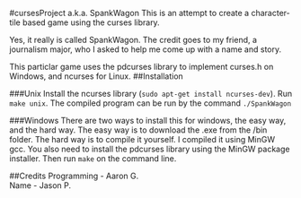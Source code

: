 #cursesProject a.k.a. SpankWagon
This is an attempt to create a character-tile based game using the curses library.

Yes, it really is called SpankWagon. The credit goes to my friend, a journalism major, who I asked to help me come up with a name and story.

This particlar game uses the pdcurses library to implement curses.h on Windows, and ncurses for Linux.
##Installation

###Unix
Install the ncurses library (`sudo apt-get install ncurses-dev`).
Run `make unix`. The compiled program can be run by the command `./SpankWagon`

###Windows
There are two ways to install this for windows, the easy way, and the hard way. The easy way is to download the .exe from the /bin folder. The hard way is to compile it yourself. I compiled it using MinGW gcc. You also need to install the pdcurses library using the MinGW package installer. Then run `make` on the command line.

##Credits
Programming - Aaron G.
</br>
Name - Jason P.
